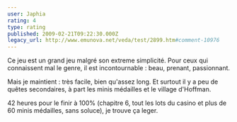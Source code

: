 ```yaml
---
user: Japhia
rating: 4
type: rating
published: 2009-02-21T09:22:30.000Z
legacy_url: http://www.emunova.net/veda/test/2899.htm#comment-10976
---
```

Ce jeu est un grand jeu malgré son extreme simplicité. Pour ceux qui connaissent mal le genre, il est incontournable : beau, prenant, passionnant.

Mais je maintient : très facile, bien qu'assez long. Et surtout il y a peu de quêtes secondaires, à part les minis médailles et le village d'Hoffman.

42 heures pour le finir à 100% (chapitre 6, tout les lots du casino et plus de 60 minis médailles, sans soluce), je trouve ça leger.